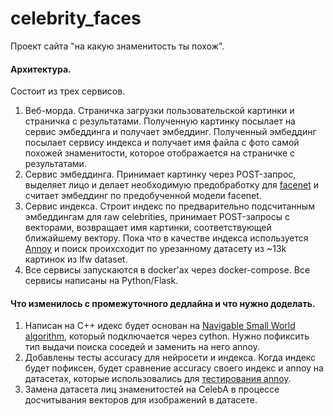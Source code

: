 # celebrity_faces
Проект сайта "на какую знаменитость ты похож". 

#### Архитектура.
Состоит из трех сервисов.
1. Веб-морда. Страничка загрузки пользовательской картинки и страничка с результатами. Полученную картинку посылает на сервис эмбеддинга и получает эмбеддинг. Полученный эмбеддинг посылает сервису индекса и получает имя файла с фото самой похожей знаменитости, которое отображается на страничке с результатами. 
2. Сервис эмбеддинга. Принимает картинку через POST-запрос, выделяет лицо и делает необходимую предобработку для [facenet](https://github.com/davidsandberg/facenet) и считает эмбеддинг по предобученной модели facenet. 
3. Сервис индекса. Строит индекс по предварительно подсчитанным эмбеддингам для raw celebrities, принимает POST-запросы с векторами, возвращает имя картинки, соответствующей ближайшему вектору. Пока что в качестве индекса используется [Annoy](https://github.com/spotify/annoy) и поиск проихсходит по урезанному датасету из ~13k картинок из lfw dataset.
4. Все сервисы запускаются в docker'ах через docker-compose.
Все сервисы написаны на Python/Flask.

#### Что изменилось с промежуточного дедлайна и что нужно доделать.
1. Написан на C++ идекс будет основан на [Navigable Small World algorithm](https://publications.hse.ru/mirror/pubs/share/folder/x5p6h7thif/direct/128296059), который подключается через cython. Нужно пофиксить тип выдачи поиска соседей и заменить на него annoy. 
2. Добавлены тесты accuracy для нейросети и индекса. Когда индекс будет пофиксен, будет сравнение accuracy своего индекс и annoy на датасетах, которые использовались для [тестирования annoy](https://github.com/spotify/annoy/blob/master/test/accuracy_test.py).
3. Замена датасета лиц знаменитостей на CelebA в процессе досчитывания векторов для изображений в датасете.
